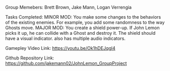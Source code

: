 Group Memebers: 
    Brett Brown, Jake Mann, Logan Verrengia 

Tasks Completed:
    MINOR MOD: You make some changes to the behaviors of the existing enemies. For example, you add some randomness to the way Ghosts move.
    MAJOR MOD: You create a shield power-up. If John Lemon picks it up, he can collide with a Ghost and destroy it. The shield should have a visual indicator. also has multiple audio indicators.

Gamepley Video Link: 
    https://youtu.be/Ok1hDEJqgl4
    

Github Repository Link:
   https://github.com/jakemann02/JohnLemon_GroupProject

